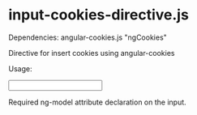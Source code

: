 # input-cookies-directive.js
Dependencies: angular-cookies.js "ngCookies"

Directive for insert cookies using angular-cookies

Usage: 

<input name="city" ng-model="city" type="text" input-cookie cookie-name="city" cookie-value="{{New York}}"/>

Required ng-model attribute declaration on the input.
